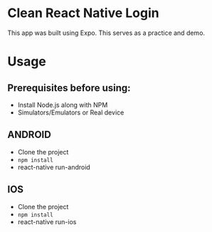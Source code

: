 # Clean React Native Login
This app was built using Expo. This serves as a practice and demo.

# Usage 
## Prerequisites before using:
* Install Node.js along with NPM
* Simulators/Emulators or Real device

## ANDROID
* Clone the project
* `npm install`
* react-native run-android
## IOS
* Clone the project
* `npm install`
* react-native run-ios
